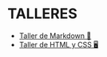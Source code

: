 # TALLERES

- [Taller de Markdown 🤠](./Taller-de-Markdown/)  
- [Taller de HTML y CSS 🖥️](./Taller-de-HTML-y-CSS/)  
